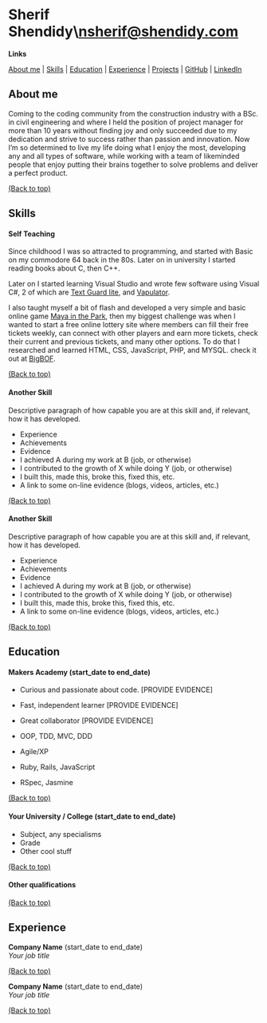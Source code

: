 # Sherif Shendidy\nsherif@shendidy.com

**Links**

[About me](#about-me) | [Skills](#skills) | [Education](#education) | [Experience](#experience) | [Projects](#projects) | [GitHub](https://github.com/Shendidy?tab=repositories) | [LinkedIn](www.linkedin.com/in/sherif-shendidy)
##

## About me

Coming to the coding community from the construction industry with a BSc. in civil engineering and where I held the position of project manager for more than 10 years without finding joy and only succeeded due to my dedication and strive to success rather than passion and innovation. Now I’m so determined to live my life doing what I enjoy the most, developing any and all types of software, while working with a team of likeminded people that enjoy putting their brains together to solve problems and deliver a perfect product.

[(Back to top)](#sherif-shendidy)

## Skills

#### Self Teaching

Since childhood I was so attracted to programming, and started with Basic on my commodore 64 back in the 80s. Later on in university I started reading books about C, then C++.

Later on I started learning Visual Studio and wrote few software using Visual C#, 2 of which are [Text Guard lite](http://shendidy.com/software/textguardlite.html), and [Vapulator](https://www.softpedia.com/get/Others/Home-Education/Vapulator.shtml).

I also taught myself a bit of flash and developed a very simple and basic online game [Maya in the Park](http://www.shendidy.com/games/mip.html), then my biggest challenge was when I wanted to start a free online lottery site where members can fill their free tickets weekly, can connect with other players and earn more tickets, check their current and previous tickets, and many other options. To do that I researched and learned HTML, CSS, JavaScript, PHP, and MYSQL. check it out at [BigBOF](https://www.bigbof.com).

[(Back to top)](#sherif-shendidy)

#### Another Skill

Descriptive paragraph of how capable you are at this skill and, if relevant, how it has developed.

- Experience
- Achievements
- Evidence
- I achieved A during my work at B (job, or otherwise)
- I contributed to the growth of X while doing Y (job, or otherwise)
- I built this, made this, broke this, fixed this, etc.
- A link to some on-line evidence (blogs, videos, articles, etc.)

[(Back to top)](#sherif-shendidy)

#### Another Skill

Descriptive paragraph of how capable you are at this skill and, if relevant, how it has developed.

- Experience
- Achievements
- Evidence
- I achieved A during my work at B (job, or otherwise)
- I contributed to the growth of X while doing Y (job, or otherwise)
- I built this, made this, broke this, fixed this, etc.
- A link to some on-line evidence (blogs, videos, articles, etc.)

[(Back to top)](#sherif-shendidy)

## Education

#### Makers Academy (start_date to end_date)

- Curious and passionate about code. [PROVIDE EVIDENCE]
- Fast, independent learner [PROVIDE EVIDENCE]
- Great collaborator [PROVIDE EVIDENCE]

- OOP, TDD, MVC, DDD
- Agile/XP
- Ruby, Rails, JavaScript
- RSpec, Jasmine

[(Back to top)](#sherif-shendidy)

#### Your University / College (start_date to end_date)

- Subject, any specialisms
- Grade
- Other cool stuff

[(Back to top)](#sherif-shendidy)

#### Other qualifications

[(Back to top)](#sherif-shendidy)

## Experience

**Company Name** (start_date to end_date)    
*Your job title*  

[(Back to top)](#sherif-shendidy)

**Company Name** (start_date to end_date)   
*Your job title*  

[(Back to top)](#sherif-shendidy)
